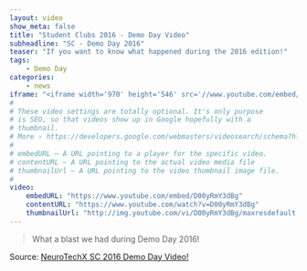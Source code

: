 ```yaml
---
layout: video
show_meta: false
title: "Student Clubs 2016 - Demo Day Video"
subheadline: "SC - Demo Day 2016"
teaser: "If you want to know what happened during the 2016 edition!"
tags:
    - Demo Day
categories:
    - news
iframe: "<iframe width='970' height='546' src='//www.youtube.com/embed/D00yRmY3dBg' frameborder='0' allowfullscreen></iframe>"
#
# These video settings are totally optional. It's only purpose
# is SEO, so that videos show up in Google hopefully with a
# thumbnail.
# More › https://developers.google.com/webmasters/videosearch/schema?hl=en&rd=1
#
# embedURL – A URL pointing to a player for the specific video.
# contentURL – A URL pointing to the actual video media file
# thumbnailUrl – A URL pointing to the video thumbnail image file.
#
video:
    embedURL: "https://www.youtube.com/embed/D00yRmY3dBg"
    contentURL: "https://www.youtube.com/watch?v=D00yRmY3dBg"
    thumbnailUrl: "http://img.youtube.com/vi/D00yRmY3dBg/maxresdefault.jpg"
---
```

<!--more-->

> What a blast we had during Demo Day 2016!

Source: [NeuroTechX SC 2016 Demo Day Video!](https://www.youtube.com/watch?v=D00yRmY3dBg)
